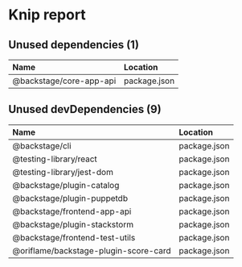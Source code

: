 # Knip report

## Unused dependencies (1)

| Name                    | Location     |
|:------------------------|:-------------|
| @backstage/core-app-api | package.json |

## Unused devDependencies (9)

| Name                                  | Location     |
|:--------------------------------------|:-------------|
| @backstage/cli                        | package.json |
| @testing-library/react                | package.json |
| @testing-library/jest-dom             | package.json |
| @backstage/plugin-catalog             | package.json |
| @backstage/plugin-puppetdb            | package.json |
| @backstage/frontend-app-api           | package.json |
| @backstage/plugin-stackstorm          | package.json |
| @backstage/frontend-test-utils        | package.json |
| @oriflame/backstage-plugin-score-card | package.json |

